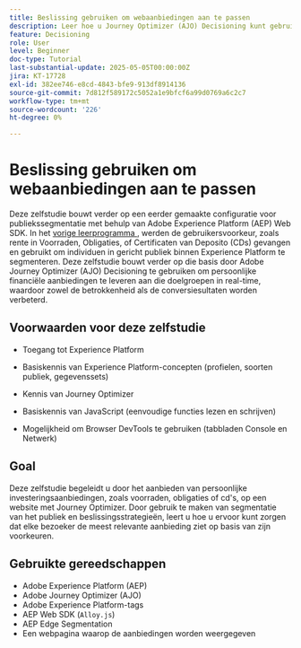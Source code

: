 ```yaml
---
title: Beslissing gebruiken om webaanbiedingen aan te passen
description: Leer hoe u Journey Optimizer (AJO) Decisioning kunt gebruiken om persoonlijke aanbiedingen op een webpagina te leveren door gebruik te maken van de segmentering van het publiek die is ingebouwd in Experience Platform (AEP).
feature: Decisioning
role: User
level: Beginner
doc-type: Tutorial
last-substantial-update: 2025-05-05T00:00:00Z
jira: KT-17728
exl-id: 382ee746-e8cd-4843-bfe9-913df8914136
source-git-commit: 7d812f589172c5052a1e9bfcf6a99d0769a6c2c7
workflow-type: tm+mt
source-wordcount: '226'
ht-degree: 0%

---
```


# Beslissing gebruiken om webaanbiedingen aan te passen

Deze zelfstudie bouwt verder op een eerder gemaakte configuratie voor publiekssegmentatie met behulp van Adobe Experience Platform (AEP) Web SDK. In het [&#x200B; vorige leerprogramma &#x200B;](https://experienceleague.adobe.com/nl/docs/journey-optimizer-learn/create-audiences-using-web-sdk/introduction), werden de gebruikersvoorkeur, zoals rente in Voorraden, Obligaties, of Certificaten van Deposito (CDs) gevangen en gebruikt om individuen in gericht publiek binnen Experience Platform te segmenteren. Deze zelfstudie bouwt verder op die basis door Adobe Journey Optimizer (AJO) Decisioning te gebruiken om persoonlijke financiële aanbiedingen te leveren aan die doelgroepen in real-time, waardoor zowel de betrokkenheid als de conversiesultaten worden verbeterd.


## Voorwaarden voor deze zelfstudie

* Toegang tot Experience Platform

* Basiskennis van Experience Platform-concepten (profielen, soorten publiek, gegevenssets)

* Kennis van Journey Optimizer

* Basiskennis van JavaScript (eenvoudige functies lezen en schrijven)

* Mogelijkheid om Browser DevTools te gebruiken (tabbladen Console en Netwerk)


## Goal

Deze zelfstudie begeleidt u door het aanbieden van persoonlijke investeringsaanbiedingen, zoals voorraden, obligaties of cd&#39;s, op een website met Journey Optimizer. Door gebruik te maken van segmentatie van het publiek en beslissingsstrategieën, leert u hoe u ervoor kunt zorgen dat elke bezoeker de meest relevante aanbieding ziet op basis van zijn voorkeuren.

## Gebruikte gereedschappen

* Adobe Experience Platform (AEP)
* Adobe Journey Optimizer (AJO)
* Adobe Experience Platform-tags
* AEP Web SDK (`Alloy.js`)
* AEP Edge Segmentation
* Een webpagina waarop de aanbiedingen worden weergegeven
